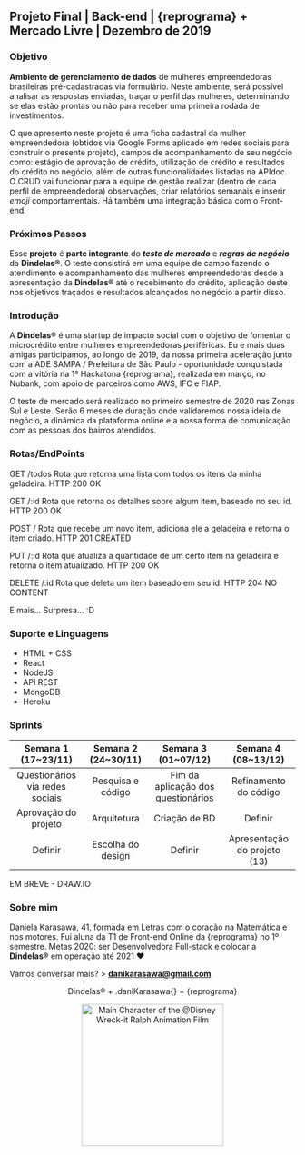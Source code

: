 <h2>Projeto Final | Back-end | {reprograma} + Mercado Livre | Dezembro de 2019</h2>


<h3>Objetivo</h3>

<b>Ambiente de gerenciamento de dados</b> de mulheres empreendedoras brasileiras pré-cadastradas via formulário. Neste ambiente, será possível analisar as respostas enviadas, traçar o perfil das mulheres, determinando se elas estão prontas ou não para receber uma primeira rodada de investimentos. 

O que apresento neste projeto é uma ficha cadastral da mulher empreendedora (obtidos via Google Forms aplicado em redes sociais para construir o presente projeto), campos de acompanhamento de seu negócio como: estágio de aprovação de crédito, utilização de crédito e resultados do crédito no negócio, além de outras funcionalidades listadas na APIdoc. O CRUD vai funcionar para a equipe de gestão realizar (dentro de cada perfil de empreendedora) observações, criar relatórios semanais e inserir <i>emoji</i> comportamentais. Há também uma integração básica com o Front-end. 

<h3>Próximos Passos</h3>

Esse <b>projeto</b> é <b>parte integrante</b> do <i><b>teste de mercado</i></b> e <i><b>regras de negócio</i></b> da <b>Dindelas®</b>. O teste consistirá em uma equipe de campo fazendo o atendimento e acompanhamento das mulheres empreendedoras desde a apresentação da <b>Dindelas®</b> até o recebimento do crédito, aplicação deste nos objetivos traçados e resultados alcançados no negócio a partir disso. 

<h3>Introdução</h3>

A <b>Dindelas®</b> é uma startup de impacto social com o objetivo de fomentar o microcrédito entre mulheres empreendedoras periféricas. Eu e mais duas amigas participamos, ao longo de 2019, da nossa primeira aceleração junto com a ADE SAMPA / Prefeitura de São Paulo - oportunidade conquistada com a vitória na 1ª Hackatona {reprograma}, realizada em março, no Nubank, com apoio de parceiros como AWS, IFC e FIAP. 

O teste de mercado será realizado no primeiro semestre de 2020 nas Zonas Sul e Leste. Serão 6 meses de duração onde validaremos nossa ideia de negócio, a dinâmica da plataforma online e a nossa forma de comunicação com as pessoas dos bairros atendidos. 

<h3>Rotas/EndPoints</h3>

GET /todos
Rota que retorna uma lista com todos os itens da minha geladeira.
HTTP 200 OK

GET /:id
Rota que retorna os detalhes sobre algum item, baseado no seu id.
HTTP 200 OK

POST /
Rota que recebe um novo item, adiciona ele a geladeira e retorna o item criado.
HTTP 201 CREATED

PUT /:id
Rota que atualiza a quantidade de um certo item na geladeira e retorna o item atualizado.
HTTP 200 OK

DELETE /:id
Rota que deleta um item baseado em seu id.
HTTP 204 NO CONTENT

E mais... Surpresa... :D

<h3>Suporte e Linguagens</h3>

* HTML + CSS
* React
* NodeJS
* API REST
* MongoDB
* Heroku

<h3>Sprints</h3>

| <center>Semana 1 (17~23/11)</center>             | <center>Semana 2 (24~30/11)</center> | <center>Semana 3 (01~07/12)</center>                | <center>Semana 4 (08~13/12)</center>     |
|---------------------------------|---------------------|------------------------------------|-------------------------|
| <center>Questionários via redes sociais</center> | <center>Pesquisa e código</center>   | <center>Fim da aplicação dos questionários</center> | <center>Refinamento do código</center>   |
| <center>Aprovação do projeto</center>            | <center>Arquitetura</center>         | <center>Criação de BD</center>                      | <center>Definir</center>                        |
| <center>Definir</center>                                | <center>Escolha do design</center>   | <center>Definir</center>                                    | <center>Apresentação do projeto (13)</center> |

EM BREVE - DRAW.IO
                                                              
<h3>Sobre mim</h3>

Daniela Karasawa, 41, formada em Letras com o coração na Matemática e nos motores. Fui aluna da T1 de Front-end Online da {reprograma} no 1º semestre. Metas 2020: ser Desenvolvedora Full-stack e colocar a <b>Dindelas®</b> em operação até 2021 ♥

Vamos conversar mais? > <b>danikarasawa@gmail.com</b>

<p align="center">Dindelas® + .daniKarasawa{} + {reprograma}</p>

<p align="center"><img src="https://media1.giphy.com/media/31ltvCocTCYyk/giphy.gif" width="250" title="Vanellope" alt="Main Character of the @Disney Wreck-it Ralph Animation Film"></p>
